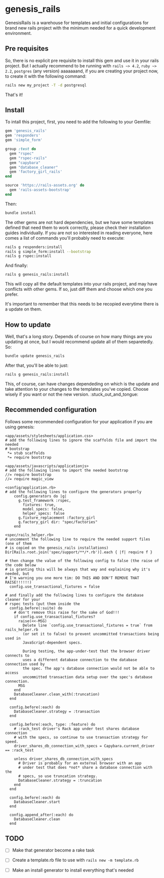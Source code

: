 # genesis\_rails

GenesisRails is a warehouse for templates and initial configurations for
brand new rails project with the minimum needed for a quick development
environment.

## Pre requisites

So, there is no explicit pre requisite to install this gem and use it in your
rails project. But I actually recommend to be running with `rails ~> 4.2`,
`ruby ~> 2.2`, `postgres` (any version) aaaaaaand, if you are creating your
project now, to create it with the following command:

```bash
rails new my_project -T -d postgresql
```

That's it!

## Install

To intall this project, first, you need to add the following to your Gemfile:

```ruby
gem 'genesis_rails'
gem 'responders'
gem 'simple_form'

group :test do
  gem "rspec"
  gem "rspec-rails"
  gem "capybara"
  gem "database_cleaner"
  gem 'factory_girl_rails'
end

source 'https://rails-assets.org' do
  gem 'rails-assets-bootstrap'
end
```

Then:

```bash
bundle install
```

The other gems are not hard dependencies, but we have some templates defined
that need them to work correctly, please check their installation guides
individually. If you are not so interested in reading everyone, here comes a
list of commands you'll probably need to execute:

```bash
rails g responders:install
rails g simple_form:install --bootstrap
rails g rspec:install
```

And finally:

```bash
rails g genesis_rails:install
```

This will copy all the default templates into your rails project, and may have
conflicts with other gems. If so, just diff them and choose which one you
prefer.

It's important to remember that this needs to be recopied everytime there is a
update on them.

## How to update

Well, that's a long story. Depends of course on how many things are you updating
at once, but I would recommend update all of them separetedly. So:

```bash
bundle update genesis_rails
```

After that, you'll be able to just:


```bash
rails g genesis_rails:install
```

This, of course, can have changes dependeding on which is the update and take
attention to your changes to the templates you've copied. Choose wisely if you
want or not the new version. :stuck_out_and_tongue:

## Recommended configuration

Follows some recommended configuration for your application if you are using
genesis:

```
<app/assets/stylesheets/application.css>
# add the following lines to ignore the scaffolds file and import the needed
# bootstrap
 *= stub scaffolds
 *= require bootstrap

<app/assets/javascripts/applicationjs>
# add the following lines to import the needed bootstrap
//= require bootstrap
//= require magic_view

<config/application.rb>
# add the following lines to configure the generators properly
    config.generators do |g|
      g.test_framework :rspec,
        fixtures: true,
        model_specs: false,
        helper_specs: false
      g.fixture_replacement :factory_girl
      g.factory_girl dir: "spec/factories"
    end

<spec/rails_helper.rb>
# uncomment the following line to require the needed support files (one of them
# is copied on the genesis_rails installations)
Dir[Rails.root.join('spec/support/**/*.rb')].each { |f| require f }

# then change the value of the following config to false (the raise of the code below
# is granting this will be always that way and explaining why it's needed, but
# I'm warning you one more tim: DO THIS AND DON'T REMOVE THAT RAISE!!!!!!)
  config.use_transactional_fixtures = false

# and finally add the following lines to configure the database cleaner for your
# rspec tests (put them inside the
  config.before(:suite) do
    # don't remove this raise for the sake of God!!!
    if config.use_transactional_fixtures?
      raise(<<-MSG)
        Delete line `config.use_transactional_fixtures = true` from rails_helper.rb
        (or set it to false) to prevent uncommitted transactions being used in
        JavaScript-dependent specs.

        During testing, the app-under-test that the browser driver connects to
        uses a different database connection to the database connection used by
        the spec. The app's database connection would not be able to access
        uncommitted transaction data setup over the spec's database connection.
      MSG
    end
    DatabaseCleaner.clean_with(:truncation)
  end

  config.before(:each) do
    DatabaseCleaner.strategy = :transaction
  end

  config.before(:each, type: :feature) do
    # :rack_test driver's Rack app under test shares database connection
    # with the specs, so continue to use transaction strategy for speed.
    driver_shares_db_connection_with_specs = Capybara.current_driver == :rack_test

    unless driver_shares_db_connection_with_specs
      # Driver is probably for an external browser with an app
      # under test that does *not* share a database connection with the
      # specs, so use truncation strategy.
      DatabaseCleaner.strategy = :truncation
    end
  end

  config.before(:each) do
    DatabaseCleaner.start
  end

  config.append_after(:each) do
    DatabaseCleaner.clean
  end
```

## TODO

- [ ] Make that generator become a rake task
- [ ] Create a template.rb file to use with `rails new -m template.rb`
- [ ] Make an install generator to install everything that's needed

